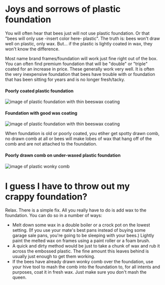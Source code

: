 # Joys and sorrows of plastic foundation
You will often hear that bees just will not use plastic foundation. Or that "bees will only use -insert color here- plastic". The truth is: bees won't draw well on plastic, only wax. But... if the plastic is lightly coated in wax, they won't know the difference.

Most name brand frames/foundation will work just fine right out of the box. You can often find premium foundation that will be "double" or "triple" coated for an increase in price. These generally work very well. It is often the very inexpensive foundation that bees have trouble with or foundation that has been sitting for years and is no longer fresh/tacky.

#### Poorly coated plastic foundation
![image of plastic foundation with thin beeswax coating](\wiki\images\foundation_bad_wax.jpg)

#### Foundation with good was coating
![image of plastic foundation with thin beeswax coating](\wiki\images\foundation_good_wax.jpg)

When foundation is old or poorly coated, you etiher get spotty drawn comb, no drawn comb at all or bees will make lobes of wax that hang off of the comb and are not attached to the foundation.

#### Poorly drawn comb on under-waxed plastic foundation
![image of plastic wonky comb ](\wiki\images\wonky_comb.jpg)

# I guess I have to throw out my crappy foundation?
Relax. There is a simple fix. All you really have to do is add wax to the foundation.  You can do so in a number of ways:
  - Melt down some wax in a double boiler or a crock pot on the lowest setting. (If you use your mate's best pans instead of buying some garage sale pans, you're going to be sleeping with your bees.) Lightly paint the melted wax on frames using a paint roller or a foam brush.
  - A quick and dirty method would be just to take a chunk of wax and rub it across the embossed plastic. The fine amount this leaves behind is usually just enough to get them working.
  - If the bees have already drawn wonky comb over the foundation, use your hive tool to mash the comb into the foundation to, for all intents and purposes, coat it in fresh wax. Just make sure you don't mash the queen.
